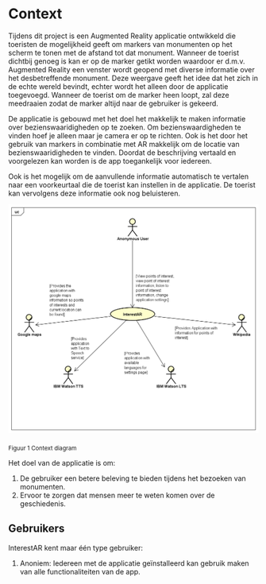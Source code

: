 # Context
Tijdens dit project is een Augmented Reality applicatie ontwikkeld die toeristen de mogelijkheid geeft om markers van monumenten op het scherm te tonen met de afstand tot dat monument. Wanneer de toerist dichtbij genoeg is kan er op de marker getikt worden waardoor er d.m.v. Augmented Reality een venster wordt geopend met diverse informatie over het desbetreffende monument. Deze weergave geeft het idee dat het zich in de echte wereld bevindt, echter wordt het alleen door de applicatie toegevoegd. Wanneer de toerist om de marker heen loopt, zal deze meedraaien zodat de marker altijd naar de gebruiker is gekeerd.

De applicatie is gebouwd met het doel het makkelijk te maken informatie over bezienswaaridigheden op te zoeken. Om bezienswaardigheden te vinden hoef je alleen maar je camera er op te richten. Ook is het door het gebruik van markers in combinatie met AR makkelijk om de locatie van bezienswaaridigheden te vinden. Doordat de beschrijving vertaald en voorgelezen kan worden is de app toegankelijk voor iedereen. 

Ook is het mogelijk om de aanvullende informatie automatisch te vertalen naar een voorkeurtaal die de toerist kan instellen in de applicatie. De toerist kan vervolgens deze informatie ook nog beluisteren.

<img src="./Media/context_diagram.png" width="550px">
<br><p><sub> Figuur 1 Context diagram </sub></p>

Het doel van de applicatie is om:
1. De gebruiker een betere beleving te bieden tijdens het bezoeken van monumenten.
2. Ervoor te zorgen dat mensen meer te weten komen over de geschiedenis.

## Gebruikers
InterestAR kent maar één type gebruiker:
1. Anoniem: Iedereen met de applicatie geïnstalleerd kan gebruik maken van alle functionaliteiten van de app.
